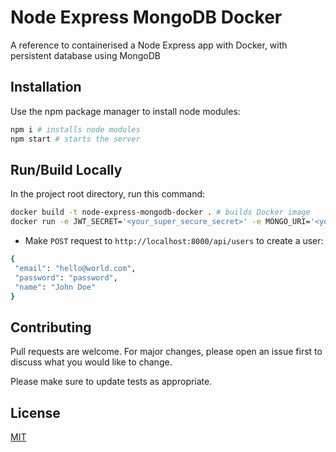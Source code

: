 # Node Express MongoDB Docker

A reference to containerised a Node Express app with Docker, with persistent database using MongoDB

## Installation

Use the npm package manager to install node modules:

```bash
npm i # installs node modules
npm start # starts the server
```

## Run/Build Locally

In the project root directory, run this command:

```bash
docker build -t node-express-mongodb-docker . # builds Docker image
docker run -e JWT_SECRET='<your_super_secure_secret>' -e MONGO_URI='<your_mongodb_connect_url>' -p 80:5000 node-express-mongodb-docker # runs image in container; map port 80 of your local machine, to port 5000 of container
```

- Make `POST` request to `http://localhost:8000/api/users` to create a user:

```bash
{
 "email": "hello@world.com",
 "password": "password",
 "name": "John Doe"
}
```

## Contributing

Pull requests are welcome. For major changes, please open an issue first to discuss what you would like to change.

Please make sure to update tests as appropriate.

## License

[MIT](https://choosealicense.com/licenses/mit/)
